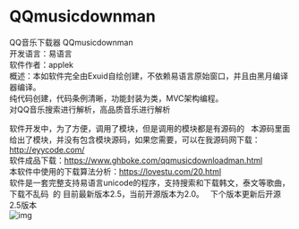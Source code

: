 # QQmusicdownman  
QQ音乐下载器 QQmusicdownman  
开发语言：易语言  
软件作者：applek  
概述：本如软件完全由Exuid自绘创建，不依赖易语言原始窗口，并且由黑月编译器编译。  
纯代码创建，代码条例清晰，功能封装为类，MVC架构编程。  
对QQ音乐搜索进行解析，高品质音乐进行解析    

软件开发中，为了方便，调用了模块，但是调用的模块都是有源码的  
本源码里面给出了模块，并没有包含模块源码，如果您需要，可以在我源码网下载：  
http://eyycode.com/  
软件成品下载：https://www.ghboke.com/qqmusicdownloadman.html    
本软件中使用的下载算法分析：https://lovestu.com/20.html  
软件是一套完整支持易语言unicode的程序，支持搜索和下载韩文，泰文等歌曲，下载不乱码  的
目前最新版本2.5，当前开源版本为2.0。  
下个版本更新后开源2.5版本  
![img](https://www.ghboke.com/wp-content/uploads/2018/01/musicdownman02.png)
